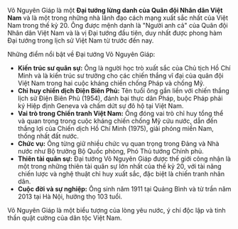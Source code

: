 Võ Nguyên Giáp là một **Đại tướng lừng danh của Quân đội Nhân dân Việt Nam** và là một trong những nhà lãnh đạo cách mạng xuất sắc nhất của Việt Nam trong thế kỷ 20. Ông được mệnh danh là "Người anh cả" của Quân đội Nhân dân Việt Nam và là vị Đại tướng đầu tiên, duy nhất được phong hàm Đại tướng trong lịch sử Việt Nam từ trước đến nay.

Những điểm nổi bật về Đại tướng Võ Nguyên Giáp:

*   **Kiến trúc sư quân sự:** Ông là người học trò xuất sắc của Chủ tịch Hồ Chí Minh và là kiến trúc sư trưởng cho các chiến thắng vĩ đại của quân đội Việt Nam trong hai cuộc kháng chiến chống Pháp và chống Mỹ.
*   **Chỉ huy chiến dịch Điện Biên Phủ:** Tên tuổi ông gắn liền với chiến thắng lịch sử Điện Biên Phủ (1954), đánh bại thực dân Pháp, buộc Pháp phải ký Hiệp định Geneva và chấm dứt sự đô hộ tại Việt Nam.
*   **Vai trò trong Chiến tranh Việt Nam:** Ông đóng vai trò chỉ huy tổng thể và quan trọng trong cuộc kháng chiến chống Mỹ cứu nước, dẫn đến thắng lợi của Chiến dịch Hồ Chí Minh (1975), giải phóng miền Nam, thống nhất đất nước.
*   **Chức vụ:** Ông từng giữ nhiều chức vụ quan trọng trong Đảng và Nhà nước như Bộ trưởng Bộ Quốc phòng, Phó Thủ tướng Chính phủ.
*   **Thiên tài quân sự:** Đại tướng Võ Nguyên Giáp được thế giới công nhận là một trong những thiên tài quân sự lớn nhất của thế kỷ 20, với tài năng chiến lược và nghệ thuật chỉ huy xuất sắc, đặc biệt là chiến tranh nhân dân.
*   **Cuộc đời và sự nghiệp:** Ông sinh năm 1911 tại Quảng Bình và từ trần năm 2013 tại Hà Nội, hưởng thọ 103 tuổi.

Võ Nguyên Giáp là một biểu tượng của lòng yêu nước, ý chí độc lập và tinh thần quật cường của dân tộc Việt Nam.